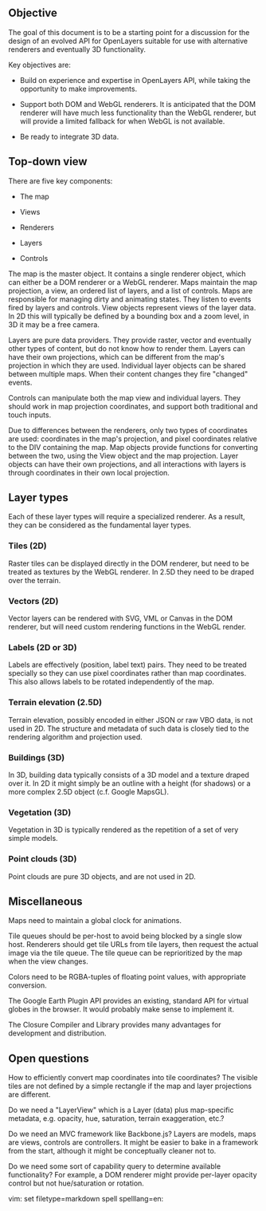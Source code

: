 Objective
---------

The goal of this document is to be a starting point for a discussion for the design of an evolved API for OpenLayers suitable for use with alternative renderers and eventually 3D functionality.

Key objectives are:

* Build on experience and expertise in OpenLayers API, while taking the opportunity to make improvements.

* Support both DOM and WebGL renderers.  It is anticipated that the DOM renderer will have much less functionality than the WebGL renderer, but will provide a limited fallback for when WebGL is not available.

* Be ready to integrate 3D data.


Top-down view
-------------

There are five key components:

* The map

* Views

* Renderers

* Layers

* Controls

The map is the master object.  It contains a single renderer object, which can either be a DOM renderer or a WebGL renderer.  Maps maintain the map projection, a view, an ordered list of layers, and a list of controls.  Maps are responsible for managing dirty and animating states. They listen to events fired by layers and controls.  View objects represent views of the layer data.  In 2D this will typically be defined by a bounding box and a zoom level, in 3D it may be a free camera.

Layers are pure data providers. They provide raster, vector and eventually other types of content, but do not know how to render them.  Layers can have their own projections, which can be different from the map's projection in which they are used.  Individual layer objects can be shared between multiple maps.  When their content changes they fire "changed" events.

Controls can manipulate both the map view and individual layers.  They should work in map projection coordinates, and support both traditional and touch inputs.

Due to differences between the renderers, only two types of coordinates are used: coordinates in the map's projection, and pixel coordinates relative to the DIV containing the map.  Map objects provide functions for converting between the two, using the View object and the map projection.  Layer objects can have their own projections, and all interactions with layers is through coordinates in their own local projection.


Layer types
-----------

Each of these layer types will require a specialized renderer.  As a result, they can be considered as the fundamental layer types.

### Tiles (2D)

Raster tiles can be displayed directly in the DOM renderer, but need to be treated as textures by the WebGL renderer.  In 2.5D they need to be draped over the terrain.

### Vectors (2D)

Vector layers can be rendered with SVG, VML or Canvas in the DOM renderer, but will need custom rendering functions in the WebGL render.

### Labels (2D or 3D)

Labels are effectively (position, label text) pairs. They need to be treated specially so they can use pixel coordinates rather than map coordinates.  This also allows labels to be rotated independently of the map.

### Terrain elevation (2.5D)

Terrain elevation, possibly encoded in either JSON or raw VBO data, is not used in 2D.  The structure and metadata of such data is closely tied to the rendering algorithm and projection used.

### Buildings (3D)

In 3D, building data typically consists of a 3D model and a texture draped over it.  In 2D it might simply be an outline with a height (for shadows) or a more complex 2.5D object (c.f. Google MapsGL).

### Vegetation (3D)

Vegetation in 3D is typically rendered as the repetition of a set of very simple models.

### Point clouds (3D)

Point clouds are pure 3D objects, and are not used in 2D.


Miscellaneous
-------------

Maps need to maintain a global clock for animations.

Tile queues should be per-host to avoid being blocked by a single slow host.  Renderers should get tile URLs from tile layers, then request the actual image via the tile queue.  The tile queue can be reprioritized by the map when the view changes.

Colors need to be RGBA-tuples of floating point values, with appropriate conversion.

The Google Earth Plugin API provides an existing, standard API for virtual globes in the browser. It would probably make sense to implement it.

The Closure Compiler and Library provides many advantages for development and distribution.


Open questions
--------------

How to efficiently convert map coordinates into tile coordinates?  The visible tiles are not defined by a simple rectangle if the map and layer projections are different.

Do we need a "LayerView" which is a Layer (data) plus map-specific metadata, e.g. opacity, hue, saturation, terrain exaggeration, etc.?

Do we need an MVC framework like Backbone.js?  Layers are models, maps are views, controls are controllers.  It might be easier to bake in a framework from the start, although it might be conceptually cleaner not to.

Do we need some sort of capability query to determine available functionality?  For example, a DOM renderer might provide per-layer opacity control but not hue/saturation or rotation.



vim: set filetype=markdown spell spelllang=en:
